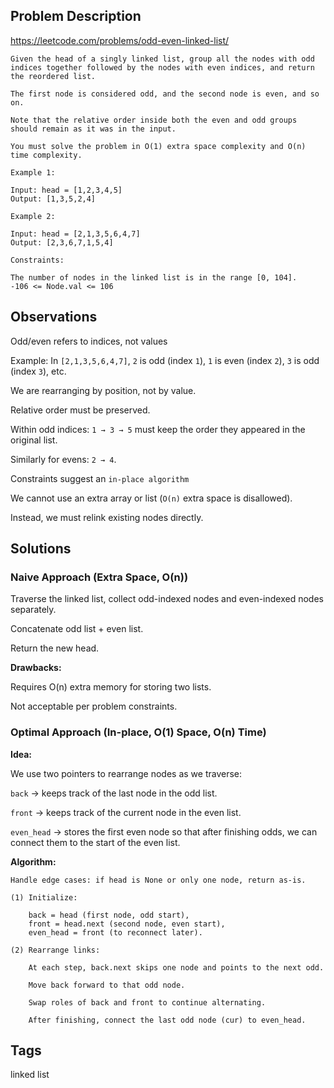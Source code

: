 ## Problem Description

https://leetcode.com/problems/odd-even-linked-list/

```
Given the head of a singly linked list, group all the nodes with odd indices together followed by the nodes with even indices, and return the reordered list.

The first node is considered odd, and the second node is even, and so on.

Note that the relative order inside both the even and odd groups should remain as it was in the input.

You must solve the problem in O(1) extra space complexity and O(n) time complexity.

Example 1:

Input: head = [1,2,3,4,5]
Output: [1,3,5,2,4]

Example 2:

Input: head = [2,1,3,5,6,4,7]
Output: [2,3,6,7,1,5,4]

Constraints:

The number of nodes in the linked list is in the range [0, 104].
-106 <= Node.val <= 106
```

## Observations

Odd/even refers to indices, not values

Example: In ```[2,1,3,5,6,4,7]```, ```2``` is odd (index ```1```), ```1``` is even (index ```2```), ```3``` is odd (index ```3```), etc.

We are rearranging by position, not by value.

Relative order must be preserved.

Within odd indices: ```1 → 3 → 5``` must keep the order they appeared in the original list.

Similarly for evens: ```2 → 4```.

Constraints suggest an ```in-place algorithm```

We cannot use an extra array or list (```O(n)``` extra space is disallowed).

Instead, we must relink existing nodes directly.

## Solutions

### Naive Approach (Extra Space, O(n))

Traverse the linked list, collect odd-indexed nodes and even-indexed nodes separately.

Concatenate odd list + even list.

Return the new head.

**Drawbacks:**

Requires O(n) extra memory for storing two lists.

Not acceptable per problem constraints.

### Optimal Approach (In-place, O(1) Space, O(n) Time)

**Idea:**

We use two pointers to rearrange nodes as we traverse:

```back``` → keeps track of the last node in the odd list.

```front``` → keeps track of the current node in the even list.

```even_head``` → stores the first even node so that after finishing odds, we can connect them to the start of the even list.

**Algorithm:**

```
Handle edge cases: if head is None or only one node, return as-is.

(1) Initialize:

    back = head (first node, odd start),
    front = head.next (second node, even start),
    even_head = front (to reconnect later).

(2) Rearrange links:

    At each step, back.next skips one node and points to the next odd.

    Move back forward to that odd node.

    Swap roles of back and front to continue alternating.

    After finishing, connect the last odd node (cur) to even_head.
```

## Tags

linked list